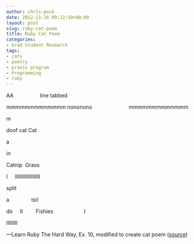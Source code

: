 ```yaml
---
author: chris-peck
date: 2012-11-16 09:12:59+00:00
layout: post
slug: ruby-cat-poem
title: Ruby Cat Poem
categories:
- Grad Student Research
tags:
- cats
- poetry
- praxis program
- Programming
- ruby
---
```


AA                  line
tabbed

mmmmmmmmmmmmm
nononono                         mmmmmmmmmmmmm

m

doof
cat
Cat

a

in

Catnip  Grass

I     llllllllllllllllllll

split

a               tsil

do     II         Fishies                     I

IIIIIIII




&mdash;Learn Ruby The Hard Way, Ex. 10, modified to create cat poem ([source](https://github.com/chrispeck/learn_ruby_the_hard_way/blob/master/ex10-ec.rb))
